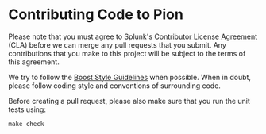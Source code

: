 Contributing Code to Pion
=========================

Please note that you must agree to Splunk's [Contributor License Agreement](http://www.splunk.com/goto/contributions) (CLA) before we can merge any pull requests that you submit. Any contributions that you make to this project will be subject to the terms of this agreement.

We try to follow the [Boost Style Guidelines](http://www.boost.org/development/requirements.html) when possible. When in doubt, please follow coding style and conventions of surrounding code.

Before creating a pull request, please also make sure that you run the unit tests using:

    make check